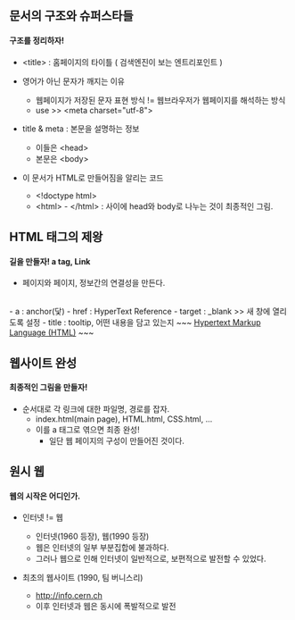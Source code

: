 <h2>문서의 구조와 슈퍼스타들</h2>

<h4>구조를 정리하자!</h4>

- \<title\> : 홈페이지의 타이틀 ( 검색엔진이 보는 엔트리포인트 )

- 영어가 아닌 문자가 깨지는 이유
    - 웹페이지가 저장된 문자 표현 방식 != 웹브라우저가 웹페이지를 해석하는 방식
    - use >>  \<meta charset="utf-8"\>

- title & meta : 본문을 설명하는 정보
    - 이들은 \<head\>
    - 본문은 \<body\>

- 이 문서가 HTML로 만들어짐을 알리는 코드
    - \<!doctype html\>
    - \<html\> - \</html\> :  사이에 head와 body로 나누는 것이 최종적인 그림.


<h2>HTML 태그의 제왕</h2>

<h4>길을 만들자! a tag, Link</h4>

- 페이지와 페이지, 정보간의 연결성을 만든다.
<br>
- a : anchor(닻)
- href : HyperText Reference
- target : _blank >> 새 창에 열리도록 설정
- title : tooltip, 어떤 내용을 담고 있는지
    ~~~
    <a href="https://www.w3.org/TR/html5/" target="_blank" title="html5 specification">Hypertext Markup Language (HTML)</a>
    ~~~


<h2>웹사이트 완성</h2>

<h4>최종적인 그림을 만들자!</h4>

- 순서대로 각 링크에 대한 파일명, 경로를 잡자.
    - index.html(main page), HTML.html, CSS.html, ...
    - 이를 a 태그로 엮으면 최종 완성!
        - 일단 웹 페이지의 구성이 만들어진 것이다.


<h2>원시 웹</h2>

<h4>웹의 시작은 어디인가.</h4>

- 인터넷 != 웹
    - 인터넷(1960 등장), 웹(1990 등장)
    - 웹은 인터넷의 일부 부분집합에 불과하다.
    - 그러나 웹으로 인해 인터넷이 일반적으로, 보편적으로 발전할 수 있었다.

- 최초의 웹사이트 (1990, 팀 버니스리)
    - http://info.cern.ch
    - 이후 인터넷과 웹은 동시에 폭발적으로 발전
